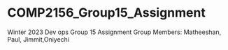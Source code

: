 # COMP2156_Group15_Assignment
Winter 2023 Dev ops Group 15 Assignment
Group Members: Matheeshan, Paul, Jimmit,Oniyechi

